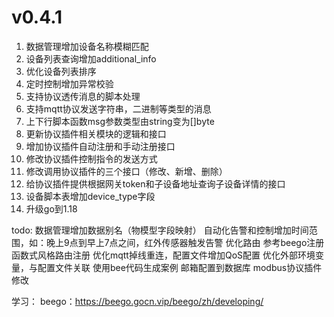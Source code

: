 # v0.4.1
1. 数据管理增加设备名称模糊匹配
2. 设备列表查询增加additional_info
3. 优化设备列表排序
4. 定时控制增加异常校验
5. 支持协议透传消息的脚本处理
6. 支持mqtt协议发送字符串，二进制等类型的消息
7. 上下行脚本函数msg参数类型由string变为[]byte
8. 更新协议插件相关模块的逻辑和接口
9. 增加协议插件自动注册和手动注册接口
10. 修改协议插件控制指令的发送方式
11. 修改调用协议插件的三个接口（修改、新增、删除）
12. 给协议插件提供根据网关token和子设备地址查询子设备详情的接口
13. 设备脚本表增加device_type字段
14. 升级go到1.18

todo:
数据管理增加数据别名（物模型字段映射）
自动化告警和控制增加时间范围，如：晚上9点到早上7点之间，红外传感器触发告警
优化路由 参考beego注册函数式风格路由注册
优化mqtt掉线重连，配置文件增加QoS配置
优化外部环境变量，与配置文件关联
使用bee代码生成案例
邮箱配置到数据库
modbus协议插件修改

学习：
beego：https://beego.gocn.vip/beego/zh/developing/

